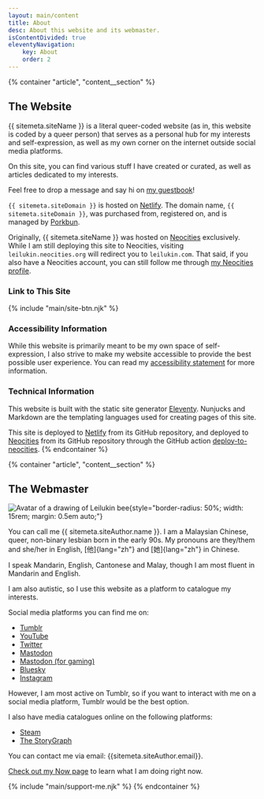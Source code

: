 ```yaml
---
layout: main/content
title: About
desc: About this website and its webmaster.
isContentDivided: true
eleventyNavigation:
    key: About
    order: 2
---
```


{% container "article", "content__section" %}
## The Website

{{ sitemeta.siteName }} is a literal queer-coded website (as in, this website is coded by a queer person) that serves as a personal hub for my interests and self-expression, as well as my own corner on the internet outside social media platforms.

On this site, you can find various stuff I have created or curated, as well as articles dedicated to my interests.

Feel free to drop a message and say hi on [my guestbook](/guestbook)!

`{{ sitemeta.siteDomain }}` is hosted on [Netlify](https://www.netlify.com/). The domain name, `{{ sitemeta.siteDomain }}`, was purchased from, registered on, and is managed by [Porkbun](https://porkbun.com/).

Originally, {{ sitemeta.siteName }} was hosted on [Neocities](https://neocities.org/) exclusively. While I am still deploying this site to Neocities, visiting `leilukin.neocities.org` will redirect you to `leilukin.com`. That said, if you also have a Neocities account, you can still follow me through [my Neocities profile](https://neocities.org/site/leilukin).

### Link to This Site

{% include "main/site-btn.njk" %}

### Accessibility Information

While this website is primarily meant to be my own space of self-expression, I also strive to make my website accessible to provide the best possible user experience. You can read my [accessibility statement](/accessibility) for more information.

### Technical Information

This website is built with the static site generator [Eleventy](https://www.11ty.dev/). Nunjucks and Markdown are the templating languages used for creating pages of this site.

This site is deployed to [Netlify](https://www.netlify.com/) from its GitHub repository, and deployed to [Neocities](https://neocities.org/) from its GitHub repository through the GitHub action [deploy-to-neocities](https://deploy-to-neocities.neocities.org/).
{% endcontainer %}

{% container "article", "content__section" %}
## The Webmaster

![Avatar of a drawing of Leilukin bee](/assets/leilukin/leilukin-bee.png){style="border-radius: 50%; width: 15rem; margin: 0.5em auto;"}

You can call me {{ sitemeta.siteAuthor.name }}. I am a Malaysian Chinese, queer, non-binary lesbian born in the early 90s. My pronouns are they/them and she/her in English, [他]{lang="zh"} and [她]{lang="zh"} in Chinese.

I speak Mandarin, English, Cantonese and Malay, though I am most fluent in Mandarin and English.

I am also autistic, so I use this website as a platform to catalogue my interests.

Social media platforms you can find me on:

* <i class="fa-brands fa-tumblr"></i> [Tumblr](https://lesbiannova.tumblr.com/)
* <i class="fa-brands fa-youtube"></i> [YouTube](https://www.youtube.com/Leilukin)
* <i class="fa-brands fa-twitter"></i> [Twitter](https://twitter.com/Leilukin)
* <i class="fa-brands fa-mastodon"></i> [Mastodon](https://mstdn.social/@leilukin)
* <i class="fa-brands fa-mastodon"></i> [Mastodon (for gaming)](https://elekk.xyz/@leilukin)
* <i class="fa-brands fa-bluesky"></i> [Bluesky](https://bsky.app/profile/leilukin.com)
* <i class="fa-brands fa-instagram"></i> [Instagram](https://www.instagram.com/leilukin)

However, I am most active on Tumblr, so if you want to interact with me on a social media platform, Tumblr would be the best option.

I also have media catalogues online on the following platforms:

* <i class="fa-brands fa-steam-symbol"></i> [Steam](https://steamcommunity.com/id/leilukin/)
* <i class="fa-solid fa-book-open"></i> [The StoryGraph](https://app.thestorygraph.com/profile/leilukin)

You can contact me via email: {{sitemeta.siteAuthor.email}}.

[Check out my Now page](/now) to learn what I am doing right now.

{% include "main/support-me.njk" %}
{% endcontainer %}
